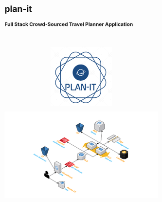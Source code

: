 # plan-it
### Full Stack Crowd-Sourced Travel Planner Application
<br />&nbsp;

<p align="center">
    <img src="plan-it-logo.png" height="40%" width="40%" />
</p>

<img src="plan-it-diagram.png" />
